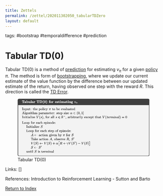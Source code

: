 ```yaml
---
title: Zettels
permalink: /zettel/202011302050_tabularTDZero
layout: default
---
```

tags: #bootstrap #temporaldifference #prediction

# Tabular TD(0)

Tabular TD(0) is a method of [prediction](TODO) for estimating $v_{\pi}$ for a given [policy](202011242107_rlPolicy) 
$\pi$. The method is form of [bootstrapping](TODO), where we update our current estimate of the 
value function by the difference between our updated estimate of the return, having observed 
one step with the reward $R$. This direction is called the [TD Error](202011302057_TDError).

<figure>
  <img src="/Images/ReinforcementLearning/TabularTDZeroV.png"
     alt="ALT"
     class="centerImage"
     style="width: 700px;" />
  <figcaption> Tabular TD(0) </figcaption>     
</figure>

Links: []

References: Introduction to Reinforcement Learning - Sutton and Barto

[Return to Index](index)
